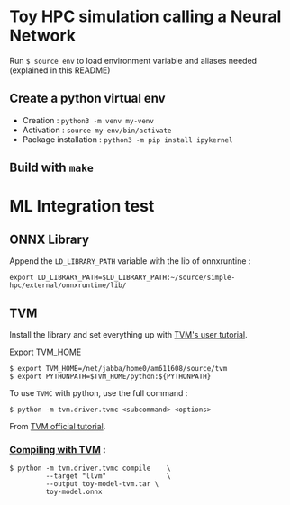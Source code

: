 # Toy HPC simulation calling a Neural Network
Run `$ source env` to load environment variable and aliases needed (explained in
this README) 

## Create a python virtual env
- Creation : `python3 -m venv my-venv`
- Activation : `source my-env/bin/activate`
- Package installation : `python3 -m pip install ipykernel`

## Build with `make`

# ML Integration test

## ONNX Library
Append the `LD_LIBRARY_PATH` variable with the lib of onnxruntine :

```
export LD_LIBRARY_PATH=$LD_LIBRARY_PATH:~/source/simple-hpc/external/onnxruntime/lib/
```

## TVM
Install the library and set everything up with [TVM's user tutorial](https://tvm.apache.org/docs/tutorial/index.html).

Export TVM_HOME
``` 
$ export TVM_HOME=/net/jabba/home0/am611608/source/tvm
$ export PYTHONPATH=$TVM_HOME/python:${PYTHONPATH}
```

To use `TVMC` with python, use the full command :
```
$ python -m tvm.driver.tvmc <subcommand> <options>
```

From [TVM official tutorial](https://tvm.apache.org/docs/tutorial/tvmc_command_line_driver.html#using-tvmc).

### [Compiling with TVM](https://tvm.apache.org/docs/tutorial/tvmc_command_line_driver.html#compiling-an-onnx-model-to-the-tvm-runtime) :

```
$ python -m tvm.driver.tvmc compile    \
         --target "llvm"               \
         --output toy-model-tvm.tar \
         toy-model.onnx
```
